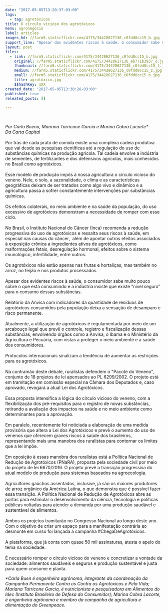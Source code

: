 ```yaml
---
date: "2017-05-05T13:20:37-03:00"
tags:
  - tag: agrotóxicos
title: O círculo vicioso dos agrotóxicos
menu: agronegócio
label: articles
images_hd: //farm5.staticflickr.com/4175/34428627136_c0fdd8cc15_b.jpg
support_line: "Apesar dos evidentes riscos à saúde, o consumidor sabe muito pouco sobre o que está consumindo e a indústria insiste que existe “nível seguro” para o consumo dessas substâncias."
layout: post
files:
  - link: //farm5.staticflickr.com/4175/34428627136_c0fdd8cc15_b.jpg
    original: //farm5.staticflickr.com/4175/34428627136_eb771b3937_o.jpg
    thumbnail: //farm5.staticflickr.com/4175/34428627136_c0fdd8cc15_t.jpg
    medium: //farm5.staticflickr.com/4175/34428627136_c0fdd8cc15_z.jpg
    small: //farm5.staticflickr.com/4175/34428627136_c0fdd8cc15_n.jpg
    title: agrotóxico.jpg
    $$hashKey: 1XX
created_date: "2017-05-05T13:30:28-03:00"
published: true
releated_posts: []

---
```

<p>&nbsp;</p>

<p><em>Por Carla Bueno, Mariana Tarricone Garcia e Marina Cobra Lacorte*<br />
Da Carta Capital</em><br />
<br />
Por tr&aacute;s de cada prato de comida existe uma complexa cadeia produtiva que vai desde as pesquisas cient&iacute;ficas at&eacute; a regula&ccedil;&atilde;o do uso de subst&acirc;ncias qu&iacute;micas na produ&ccedil;&atilde;o agr&iacute;cola. Tal cadeia envolve a ind&uacute;stria de sementes, de fertilizantes e dos defensivos agr&iacute;colas, mais conhecidos no Brasil como agrot&oacute;xicos.&nbsp;<br />
<br />
Esse modelo de produ&ccedil;&atilde;o imp&ocirc;s &agrave; nossa agricultura o c&iacute;rculo vicioso do veneno. Nele, o solo, a sazonalidade, o clima e as caracter&iacute;sticas geogr&aacute;ficas deixam de ser tratados como algo vivo e din&acirc;mico e a agricultura passa a sofrer constantemente interven&ccedil;&otilde;es por subst&acirc;ncias qu&iacute;micas.&nbsp;<br />
<br />
Os efeitos colaterais, no meio ambiente e na sa&uacute;de da popula&ccedil;&atilde;o, do uso excessivo de agrot&oacute;xicos demonstram a necessidade de romper com esse ciclo.<br />
<br />
No Brasil, o Instituto Nacional do C&acirc;ncer (Inca) recomenda a redu&ccedil;&atilde;o progressiva do uso de agrot&oacute;xicos e ressalta seus riscos &agrave; sa&uacute;de, em especial nas causas do c&acirc;ncer, &nbsp;al&eacute;m de apontar outros efeitos associados &agrave; exposi&ccedil;&atilde;o cr&ocirc;nica a ingredientes ativos de agrot&oacute;xicos, como malforma&ccedil;&otilde;es fetais, desregula&ccedil;&atilde;o hormonal, efeitos sobre o sistema imunol&oacute;gico, infertilidade, entre outros.<br />
<br />
Os agrot&oacute;xicos n&atilde;o est&atilde;o apenas nas frutas e hortali&ccedil;as, mas tamb&eacute;m no arroz, no feij&atilde;o e nos produtos processados.<br />
<br />
Apesar dos evidentes riscos &agrave; sa&uacute;de, o consumidor sabe muito pouco sobre o que est&aacute; consumindo e a ind&uacute;stria insiste que existe &ldquo;n&iacute;vel seguro&rdquo; para o consumo dessas subst&acirc;ncias.<br />
<br />
Relat&oacute;rio da Anvisa com indicadores da quantidade de res&iacute;duos de agrot&oacute;xicos consumidos pela popula&ccedil;&atilde;o deixa a sensa&ccedil;&atilde;o de desamparo e risco permanente.<br />
<br />
Atualmente, a utiliza&ccedil;&atilde;o de agrot&oacute;xicos &eacute; regulamentada por meio de um arcabou&ccedil;o legal que prev&ecirc; o controle, registro e fiscaliza&ccedil;&atilde;o dessas subst&acirc;ncias, envolvendo &oacute;rg&atilde;os como a Anvisa, o Ibama e o Minist&eacute;rio da Agricultura e Pecu&aacute;ria, com vistas a proteger o meio ambiente e a sa&uacute;de dos consumidores.<br />
<br />
Protocolos internacionais sinalizam a tend&ecirc;ncia de aumentar as restri&ccedil;&otilde;es para os agrot&oacute;xicos.<br />
<br />
Na contram&atilde;o deste debate, ruralistas defendem o &quot;Pacote do Veneno&quot;, conjunto de 18 projetos de lei apensados ao PL 6299/2002. O projeto est&aacute; em tramita&ccedil;&atilde;o em comiss&atilde;o especial na C&acirc;mara dos Deputados e, caso aprovado, revogar&aacute; a atual Lei dos Agrot&oacute;xicos.<br />
<br />
Essa proposta intensifica a l&oacute;gica do c&iacute;rculo vicioso do veneno, com a flexibiliza&ccedil;&atilde;o dos pr&eacute;-requisitos para o registro de novas subst&acirc;ncias, retirando a avalia&ccedil;&atilde;o dos impactos na sa&uacute;de e no meio ambiente como determinantes para a aprova&ccedil;&atilde;o.<br />
<br />
Em paralelo, recentemente foi noticiada a elabora&ccedil;&atilde;o de uma medida provis&oacute;ria que altera a Lei dos Agrot&oacute;xicos e prev&ecirc; o aumento do uso de venenos que oferecem graves riscos &agrave; sa&uacute;de dos brasileiros, representando mais uma manobra dos ruralistas para contornar os limites que a lei imp&otilde;e.<br />
<br />
Em oposi&ccedil;&atilde;o &agrave; essas manobra dos ruralistas est&aacute; a Pol&iacute;tica Nacional de Redu&ccedil;&atilde;o de Agrot&oacute;xicos (PNaRA), proposta pela sociedade civil por meio do projeto de lei 6670/2016. O projeto prev&ecirc; a transi&ccedil;&atilde;o progressiva do atual modelo de produ&ccedil;&atilde;o para sistemas baseados na agroecologia.<br />
<br />
Agricultores ga&uacute;chos assentados, inclusive, j&aacute; s&atilde;o os maiores produtores de arroz org&acirc;nico da Am&eacute;rica Latina, o que demonstra que &eacute; poss&iacute;vel fazer essa transi&ccedil;&atilde;o. A Pol&iacute;tica Nacional de Redu&ccedil;&atilde;o de Agrot&oacute;xicos abre as portas para estimular o desenvolvimento da ci&ecirc;ncia, tecnologia e pol&iacute;ticas p&uacute;blicas voltadas para atender a demanda por uma produ&ccedil;&atilde;o saud&aacute;vel e sustent&aacute;vel de alimentos.<br />
<br />
Ambos os projetos tramitar&atilde;o no Congresso Nacional ao longo deste ano. Com o objetivo de criar um espa&ccedil;o para a manifesta&ccedil;&atilde;o contr&aacute;ria ao desmonte em curso foi lan&ccedil;ada a campanha #ChegaDeAgrot&oacute;xicos.<br />
<br />
A plataforma, que j&aacute; conta com quase 50 mil assinaturas, atesta o apelo do tema na sociedade.<br />
<br />
&Eacute; necess&aacute;rio romper o c&iacute;rculo vicioso do veneno e concretizar a vontade da sociedade: alimentos saud&aacute;veis e seguros e produ&ccedil;&atilde;o sustent&aacute;vel e justa para quem consome e planta.</p>

<p><em>*Carla Buen &eacute; engenheira agr&ocirc;noma, integrante da coordena&ccedil;&atilde;o da Campanha Permanente Contra os Contra os Agrot&oacute;xicos e Pela Vida; Mariana Tarricone Garcia, &eacute; nutricionista e pesquisadora em Alimentos do Idec (Instituto Brasileiro de Defesa do Consumidor); Marina Cobra Lacorte, &eacute; engenheira agr&ocirc;noma e membro da campanha de agricultura e alimenta&ccedil;&atilde;o do Greenpeace.</em></p>
